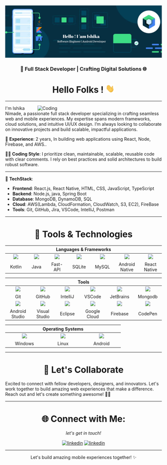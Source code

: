 ![MasterHead](IshikaNimade/Header.png)

<h3 align="center">🚀 Full Stack Developer | Crafting Digital Solutions 🌐</h3>
<h1 align="center">Hello Folks ! <img src="IshikaNimade/Hi.gif" width="29px"></h1>

---

<img align="right" alt="Coding" width="400" src="https://th.bing.com/th/id/R.d4b0936f300957f9e96b6dcb40041c28?rik=AW9umw%2bxjkA95w&riu=http%3a%2f%2fmedia.japanpowered.com%2fimages%2ftyping-animation.gif&ehk=RgIlxfvYPCHNqaxobpJdIkNranSMU5xKAQOEJ1Cs3Xo%3d&risl=&pid=ImgRaw&r=0">

I'm Ishika Nimade, a passionate full stack developer specializing in crafting seamless web and mobile experiences. My expertise spans modern frameworks, cloud solutions, and intuitive UI/UX design. I’m always looking to collaborate on innovative projects and build scalable, impactful applications.

🔭 **Experience**: 2 years, In building web applications using React, Node, Firebase, and AWS..

👩‍💻 **Coding Style**: I prioritize clean, maintainable, scalable, reusable code with clear comments. I rely on best practices and solid architectures to build robust software.

---


🚀 **TechStack**:
  - **Frontend**: React.js, React Native, HTML, CSS, JavaScript, TypeScript
  - **Backend**: Node.js, java, Spring Boot
  - **Database**: MongoDB, DynamoDB, SQL
  - **Cloud**: AWS(Lambda, CloudFormation, CloudWatch, S3, EC2), FireBase
  - **Tools**: Git, GitHub, Jira, VSCode, IntelliJ, Postman


---



<h1 align="center">🔧  Tools & Technologies</h1>
<div align="center">
  <table >
    <thead>
      <tr>
        <th colspan="7">Languages & Frameworks</th>
      </tr>
    </thead>
    <tr>
     <td align="center" width=110>
     <img height=60 src="https://cdn.freebiesupply.com/logos/large/2x/kotlin-1-logo-png-transparent.png"/></td>
     <td align="center" width=110>
     <img height=60 src="https://th.bing.com/th/id/R.31ccf6b00ca06840c2e131bf2bc00a40?rik=VQlxmxQmDTQnCQ&riu=http%3a%2f%2fpluspng.com%2fimg-png%2fjava-png-java-icon-1600.png&ehk=Ken84AvpJ83RtHDABENcApKB7bycz9ZpTDmKurCwCPU%3d&risl=&pid=ImgRaw&r=0"/></td>
     <td align="center" width=110>
     <img height=60 src="https://styles.redditmedia.com/t5_22y58b/styles/communityIcon_r5ax236rfw961.png"/></td>
     <td align="center" width=110>
     <img height=60 src="https://dwglogo.com/wp-content/uploads/2018/03/SQLite_Vector_logo.png"/></td>
     <td align="center" width=110>
     <img height=60 src="https://pngimg.com/uploads/mysql/mysql_PNG22.png"/></td>
     <td align="center" width=110>
     <img height=60 src="https://1000logos.net/wp-content/uploads/2016/10/Android-Logo.png"/></td>
     <td align="center" width=110>
     <img height=60 src="https://www.trion.de/news/2020/05/18/rapid-prototyping-react-native/reactnative_logo.png"/></td>
     </tr>
    <tr>
     <td align="center" width=110>Kotlin</td>
     <td align="center" width=110>Java</td>
     <td align="center" width=110>Fast-API</td>
     <td align="center" width=110>SQLite</td>
     <td align="center" width=110>MySQL</td>
    <td align="center" width=110>Android Native</td>
     <td align="center" width=110>React Native</td>
    </tr>
  </table>
   <table>
     <thead>
      <tr>
       <th colspan="7">Tools</th>
      </tr>
     </thead>
     <tr>
      <td align="center" width=110>
      <img height=60 src="https://cdn.jsdelivr.net/gh/devicons/devicon/icons/git/git-original.svg"/></td>
      <td align="center" width=110>
       <img height=70 src="https://pluspng.com/img-png/github-logo-png-github-logo-png-transparent-amp-svg-vector-pluspng-2400x2400.png"/></td>
       <td align="center" width=110>
      <img height=60 src="https://cdn.jsdelivr.net/gh/devicons/devicon/icons/intellij/intellij-original.svg"/></td>
      <td align="center" width=110>
      <img height=60 src="https://cdn.jsdelivr.net/gh/devicons/devicon/icons/vscode/vscode-original.svg"/></td>
       <td align="center" width=110>
       <img height=60 src="https://cdn.jsdelivr.net/gh/devicons/devicon/icons/jetbrains/jetbrains-original.svg"/></td>
  <td align="center" width=110>
       <img height=60 src="https://pluspng.com/img-png/mongodb-png--770.png"/></td>
    </tr>
     <tr>
      <td align="center" width=110>Git</td>
      <td align="center" width=110>GitHub</td>
      <td align="center" width=110>IntelliJ</td>
      <td align="center" width=110>VSCode</td>
      <td align="center" width=110>JetBrains</td>
<td align="center" width=110>Mongodb</td>
     </tr>
     <tr>
       <td align="center" width=110>
      <img height=60 src="https://cdn.jsdelivr.net/gh/devicons/devicon/icons/androidstudio/androidstudio-original.svg"/></td>
      <td align="center" width=110>
      <img height=60 src="https://cdn.jsdelivr.net/gh/devicons/devicon/icons/visualstudio/visualstudio-plain.svg"/></td>
      <td align="center" width=110>
      <img height=60 src="https://clipground.com/images/eclipse-logo-png-3.png"/></td>
      <td align="center" width=110>
      <img height=60 src="https://cdn.jsdelivr.net/gh/devicons/devicon/icons/googlecloud/googlecloud-original.svg"/></td>
        <td align="center" width=110>
       <img height=60 src="https://pluspng.com/img-png/firebase-logo-png-firebase-logo-png-transparent-amp-svg-vector-pluspng-2400x3291.png"/></td>
    <td align="center" width=110>
      <img height=70 src="https://creazilla-store.fra1.digitaloceanspaces.com/icons/3269701/codepen-icon-md.png"/></td>
     </tr>
     <tr>
      <td align="center" width=110>Android Studio</td>
      <td align="center" width=110>Visual Studio</td>
      <td align="center" width=110>Eclipse</td>
      <td align="center" width=110>Google Cloud</td>
<td align="center" width=110>Firebase</td>
      <td align="center" width=110>CodePen</td>
     </tr>
  </table>
  <table>
    <thead>
      <tr>
        <th colspan="7">Operating Systems</th>
      </tr>
    </thead>
    <tr>
     <td align="center" width=110>
     <img height=60 src="https://cdn.jsdelivr.net/gh/devicons/devicon/icons/windows8/windows8-original.svg"/></td>
     <td align="center" width=110>
     <img height=60 src="https://cdn.jsdelivr.net/gh/devicons/devicon/icons/linux/linux-original.svg"/></td>
    <td align="center" width=110>
     <img height=60 src="https://cdn.jsdelivr.net/gh/devicons/devicon/icons/android/android-original.svg"/></td>
    </tr>
    <tr>
     <td align="center" width=110>Windows</td>
     <td align="center" width=110>Linux</td>
     <td align="center" width=110>Android</td>
    </tr>
  </table>
</div>

---

<h1 align="center">🤝 Let's Collaborate</h1>
Excited to connect with fellow developers, designers, and innovators. Let's work together to build amazing web experiences that make a difference. Reach out and let's create something awesome! 🚀📱

---

<h1 align="center">🌐 Connect with Me:</h1>
<em><p align="center">let's get in touch!</p></em>
<p align="center">
<a href="https://linkedin.com/in/ishikanimade/" target="_blank"><img align="center" alt="linkedin" src="https://img.shields.io/badge/LinkedIn-0077B5?style=for-the-badge&logo=linkedin&logoColor=white" /></a>
<a href="mailto:ishikanimade56@gmail.com" target="_blank"><img align="center" alt="linkedin" src="https://camo.githubusercontent.com/571384769c09e0c66b45e39b5be70f68f552db3e2b2311bc2064f0d4a9f5983b/68747470733a2f2f696d672e736869656c64732e696f2f62616467652f476d61696c2d4431343833363f7374796c653d666f722d7468652d6261646765266c6f676f3d676d61696c266c6f676f436f6c6f723d7768697465" /></a>
</p>


---

<p align="center">Let's build amazing mobile experiences together! ✨</p>
